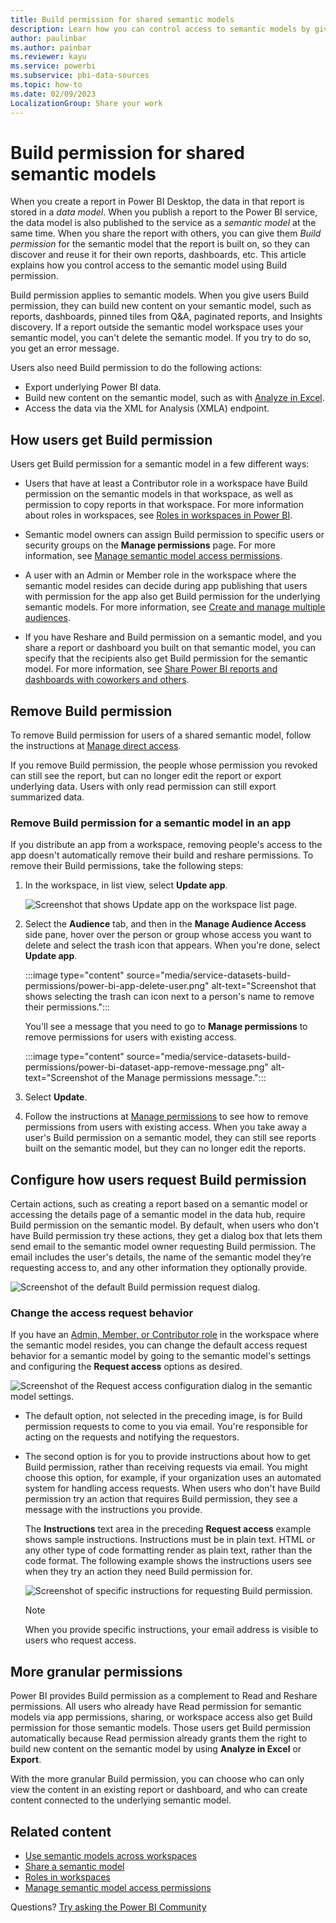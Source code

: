 ```yaml
---
title: Build permission for shared semantic models
description: Learn how you can control access to semantic models by giving Build permission.
author: paulinbar
ms.author: painbar
ms.reviewer: kayu
ms.service: powerbi
ms.subservice: pbi-data-sources
ms.topic: how-to
ms.date: 02/09/2023
LocalizationGroup: Share your work
---
```

# Build permission for shared semantic models

When you create a report in Power BI Desktop, the data in that report is stored in a *data model*. When you publish a report to the Power BI service, the data model is also published to the service as a *semantic model* at the same time. When you share the report with others, you can give them *Build permission* for the semantic model that the report is built on, so they can discover and reuse it for their own reports, dashboards, etc. This article explains how you control access to the semantic model using Build permission.

Build permission applies to semantic models. When you give users Build permission, they can build new content on your semantic model, such as reports, dashboards, pinned tiles from Q&A, paginated reports, and Insights discovery. If a report outside the semantic model workspace uses your semantic model, you can't delete the semantic model. If you try to do so, you get an error message.

Users also need Build permission to do the following actions:

- Export underlying Power BI data.
- Build new content on the semantic model, such as with [Analyze in Excel](../collaborate-share/service-analyze-in-excel.md).
- Access the data via the XML for Analysis (XMLA) endpoint.

## How users get Build permission

Users get Build permission for a semantic model in a few different ways:

- Users that have at least a Contributor role in a workspace have Build permission on the semantic models in that workspace, as well as permission to copy reports in that workspace. For more information about roles in workspaces, see [Roles in workspaces in Power BI](../collaborate-share/service-roles-new-workspaces.md).
 
- Semantic model owners can assign Build permission to specific users or security groups on the  **Manage permissions** page. For more information, see [Manage semantic model access permissions](service-datasets-manage-access-permissions.md).

- A user with an Admin or Member role in the workspace where the semantic model resides can decide during app publishing that users with permission for the app also get Build permission for the underlying semantic models. For more information, see [Create and manage multiple audiences](../collaborate-share/service-create-distribute-apps.md#create-and-manage-multiple-audiences).

- If you have Reshare and Build permission on a semantic model, and you share a report or dashboard you built on that semantic model, you can specify that the recipients also get Build permission for the semantic model. For more information, see [Share Power BI reports and dashboards with coworkers and others](../collaborate-share/service-share-dashboards.md).

## Remove Build permission

To remove Build permission for users of a shared semantic model, follow the instructions at [Manage direct access](service-datasets-manage-access-permissions.md#manage-direct-access).

If you remove Build permission, the people whose permission you revoked can still see the report, but can no longer edit the report or export underlying data. Users with only read permission can still export summarized data.

### Remove Build permission for a semantic model in an app

If you distribute an app from a workspace, removing people's access to the app doesn't automatically remove their build and reshare permissions. To remove their Build permissions, take the following steps:

1. In the workspace, in list view, select **Update app**. 

   ![Screenshot that shows Update app on the workspace list page.](media/service-datasets-build-permissions/power-bi-app-update.png)

1. Select the **Audience** tab, and then in the **Manage Audience Access** side pane, hover over the person or group whose access you want to delete and select the trash icon that appears. When you're done, select **Update app**.

    :::image type="content" source="media/service-datasets-build-permissions/power-bi-app-delete-user.png" alt-text="Screenshot that shows selecting the trash can icon next to a person's name to remove their permissions.":::

   You'll see a message that you need to go to **Manage permissions** to remove permissions for users with existing access.

   :::image type="content" source="media/service-datasets-build-permissions/power-bi-dataset-app-remove-message.png" alt-text="Screenshot of the Manage permissions message.":::

1. Select **Update**.

1. Follow the instructions at [Manage permissions](service-datasets-manage-access-permissions.md#manage-direct-access) to see how to remove permissions from users with existing access. When you take away a user's Build permission on a semantic model, they can still see reports built on the semantic model, but they can no longer edit the reports.

## Configure how users request Build permission

Certain actions, such as creating a report based on a semantic model or accessing the details page of a semantic model in the data hub, require Build permission on the semantic model. By default, when users who don't have Build permission try these actions, they get a dialog box that lets them send email to the semantic model owner requesting Build permission. The email includes the user's details, the name of the semantic model they’re requesting access to, and any other information they optionally provide.

![Screenshot of the default Build permission request dialog.](media/service-datasets-build-permissions/build-permission-default-request-dialog.png)
 
### Change the access request behavior

If you have an [Admin, Member, or Contributor role](../collaborate-share/service-roles-new-workspaces.md) in the workspace where the semantic model resides, you can change the default access request behavior for a semantic model by going to the semantic model's settings and configuring the **Request access** options as desired.

![Screenshot of the Request access configuration dialog in the semantic model settings.](media/service-datasets-build-permissions/build-permission-specific-instructions-dialog.png)
 
- The default option, not selected in the preceding image, is for Build permission requests to come to you via email. You're responsible for acting on the requests and notifying the requestors.

- The second option is for you to provide instructions about how to get Build permission, rather than receiving requests via email. You might choose this option, for example, if your organization uses an automated system for handling access requests. When users who don't have Build permission try an action that requires Build permission, they see a message with the instructions you provide.

  The **Instructions** text area in the preceding **Request access** example shows sample instructions. Instructions must be in plain text. HTML or any other type of code formatting render as plain text, rather than the code format. The following example shows the instructions users see when they try an action they need Build permission for.

  ![Screenshot of specific instructions for requesting Build permission.](media/service-datasets-build-permissions/build-permission-specific-instructions-example.png)

  >[!NOTE]
  > When you provide specific instructions, your email address is visible to users who request access.

## More granular permissions

Power BI provides Build permission as a complement to Read and Reshare permissions. All users who already have Read permission for semantic models via app permissions, sharing, or workspace access also get Build permission for those semantic models. Those users get Build permission automatically because Read permission already grants them the right to build new content on the semantic model by using **Analyze in Excel** or **Export**.

With the more granular Build permission, you can choose who can only view the content in an existing report or dashboard, and who can create content connected to the underlying semantic model.

## Related content

* [Use semantic models across workspaces](service-datasets-across-workspaces.md)
* [Share a semantic model](service-datasets-share.md)
* [Roles in workspaces](../collaborate-share/service-roles-new-workspaces.md)
* [Manage semantic model access permissions](service-datasets-manage-access-permissions.md)

Questions? [Try asking the Power BI Community](https://community.powerbi.com)
